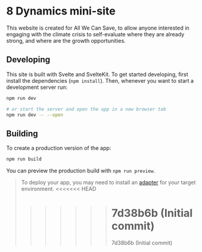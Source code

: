 # 8 Dynamics mini-site

This website is created for All We Can Save, to allow anyone interested in engaging with the climate crisis to self-evaluate where they are already strong, and where are the growth opportunities.

## Developing

This site is built with Svelte and SvelteKit. To get started developing, first install the dependencies (`npm install`). Then, whenever you want to start a development server run:

```bash
npm run dev

# or start the server and open the app in a new browser tab
npm run dev -- --open
```

## Building

To create a production version of the app:

```bash
npm run build
```

You can preview the production build with `npm run preview`.

> To deploy your app, you may need to install an [adapter](https://svelte.dev/docs/kit/adapters) for your target environment.
> <<<<<<< HEAD
>
> > > > > > > # 7d38b6b (Initial commit)
> > > > > > >
> > > > > > > 7d38b6b (Initial commit)
